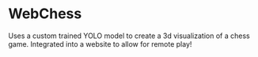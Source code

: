 # WebChess
Uses a custom trained YOLO model to create a 3d visualization of a chess game. Integrated into a website to allow for remote play!
